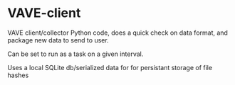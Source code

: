 VAVE-client
===========

VAVE client/collector Python code, does a quick check on data format, and package new data to send to user.

Can be set to run as a task on a given interval.

Uses a local SQLite db/serialized data for for persistant storage of file hashes
